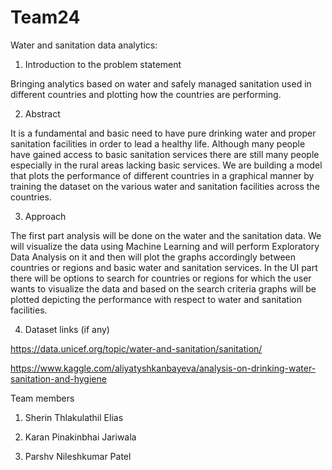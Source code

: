 # Team24
Water and sanitation data analytics:

1. Introduction to the problem statement

Bringing analytics based on water and safely managed sanitation used in different countries and plotting how the countries are performing. 

2. Abstract

It is a fundamental and basic need to have pure drinking water and proper sanitation facilities in order to lead a healthy life. Although many people have gained access to basic sanitation services there are still many people especially in the rural areas lacking basic services. We are building a model that plots the performance of different countries in a graphical manner by training the dataset on the various water and sanitation facilities across the countries.

3. Approach

The first part analysis will be done on the water and the sanitation data. We will visualize the data using Machine Learning and will perform Exploratory Data Analysis on it and then will plot the graphs accordingly between countries or regions and basic water and sanitation services. In the UI part there will be options to search for countries or regions for which the user wants to visualize the data and based on the search criteria graphs will be plotted depicting the performance with respect to water and sanitation facilities.

4. Dataset links (if any)

https://data.unicef.org/topic/water-and-sanitation/sanitation/

https://www.kaggle.com/aliyatyshkanbayeva/analysis-on-drinking-water-sanitation-and-hygiene

Team members

1. Sherin Thlakulathil Elias

2. Karan Pinakinbhai Jariwala

3. Parshv Nileshkumar Patel
